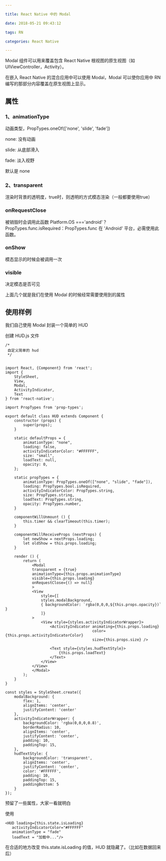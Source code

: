 ```yaml
---

title: React Native 中的 Modal 

date: 2018-05-21 09:43:12

tags: RN

categories: React Native

---
```


Modal 组件可以用来覆盖包含 React Native 根视图的原生视图（如UIViewController，Activity）。

在嵌入 React Native 的混合应用中可以使用 Modal，Modal 可以使你应用中 RN 编写的那部分内容覆盖在原生视图上显示。

## 属性

### 1、animationType

动画类型，PropTypes.oneOf(['none', 'slide', 'fade'])

none: 没有动画

slide: 从底部滑入

fade: 淡入视野

默认是 none

### 2、transparent

渲染时背景的透明度，true时，则透明的方式模态渲染（一般都要使用true）

### onRequestClose

被销毁时会调用此函数 
Platform.OS ==='android'？PropTypes.func.isRequired：PropTypes.func
在 'Android' 平台，必需使用此函数。

### onShow

模态显示的时候会被调用一次

### visible

决定模态是否可见

上面几个就是我们在使用 Modal 的时候经常需要使用到的属性

## 使用样例

我们自己使用 Modal 封装一个简单的 HUD

创建 HUD.js 文件

```
/*
 自定义简单的 hud
 */


import React, {Component} from 'react';
import { 
    StyleSheet, 
    View, 
    Modal, 
    ActivityIndicator,
    Text
} from 'react-native';

import PropTypes from 'prop-types';

export default class HUD extends Component {
    constructor (props) {
        super(props);
    }

    static defaultProps = {
        animationType: "none",
        loading: false,
        activityIndicatorColor: "#FFFFFF",
        size: "small",
        loadText: null,
        opacity: 0,
    };

    static propTypes = {
        animationType: PropTypes.oneOf(["none", "slide", "fade"]),
        loading: PropTypes.bool.isRequired,
        activityIndicatorColor: PropTypes.string,
        size: PropTypes.string,
        loadText: PropTypes.string,
        opacity: PropTypes.number,
    }
    
    componentWillUnmount () {
        this.timer && clearTimeout(this.timer);
    }

    componentWillReceiveProps (nextProps) {
        let newShow = nextProps.loading;
        let oldShow = this.props.loading;
    }

    render () {
        return (
            <Modal
            transparent = {true}
            animationType={this.props.animationType}
            visible={this.props.loading}
            onRequestClose={() => null}
            >
            <View
                style={[
                styles.modalBackground,
                { backgroundColor: `rgba(0,0,0,${this.props.opacity})` }
                ]}
            >
                <View style={styles.activityIndicatorWrapper}>
                    <ActivityIndicator animating={this.props.loading} 
                                       color={this.props.activityIndicatorColor} 
                                       size={this.props.size} />

                    <Text style={styles.hudTextStyle}>
                        {this.props.loadText}
                    </Text>
                </View>
            </View>
            </Modal>
        );
    }
}

const styles = StyleSheet.create({
    modalBackground: {
        flex: 1,
        alignItems: 'center',
        justifyContent: 'center'
    },
    activityIndicatorWrapper: {
        backgroundColor: 'rgba(0,0,0,0.8)',
        borderRadius: 10,
        alignItems: 'center',
        justifyContent: 'center',
        padding: 10,
        paddingTop: 15,
    },
    hudTextStyle: {
        backgroundColor: 'transparent',
        alignItems: 'center',
        justifyContent: 'center',
        color: '#FFFFFF',
        padding: 10,
        paddingTop: 15,
        paddingBottom: 5
    }
});

```

预留了一些属性，大家一看就明白

使用

```
<HUD loading={this.state.isLoading} 
   activityIndicatorColor="#FFFFFF" 
   animationType = "fade" 
   loadText = "加载中..."/>
```

在合适的地方改变 this.state.isLoading 的值，HUD 就隐藏了。（比如在数据回来后）

